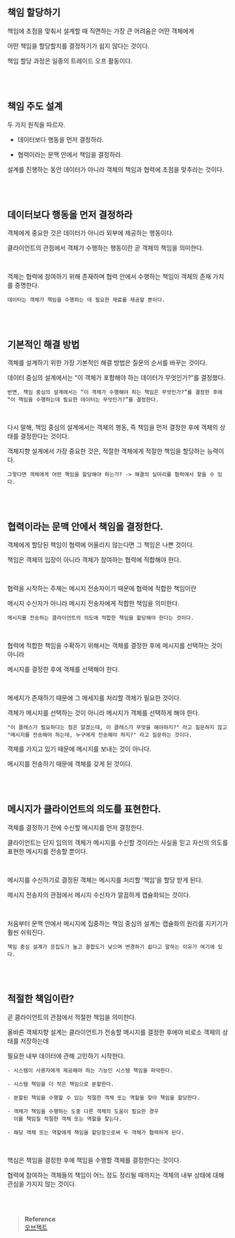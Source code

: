 ## 책임 할당하기

책임에 초점을 맞춰서 설계할 때 직면하는 가장 큰 어려움은 어떤 객체에게 

어떤 책임을 할당할지를 결정하기가 쉽지 않다는 것이다. 

책임 할당 과정은 일종의 트레이드 오프 활동이다.

<br/><br/>

## 책임 주도 설계

두 가지 원칙을 따르자.

- 데이터보다 행동을 먼저 결정하라.

- 협력이라는 문맥 안에서 책임을 결정하라.

설계를 진행하는 동안 데이터가 아니라 객체의 책임과 협력에 초점을 맞추라는 것이다.

<br/><br/>

## 데이터보다 행동을 먼저 결정하라

객체에게 중요한 것은 데이터가 아니라 외부에 제공하는 행동이다.

클라이언트의 관점에서 객체가 수행하는 행동이란 곧 객체의 책임을 의미한다.

<br/>

객체는 협력에 참여하기 위해 존재하며 협력 안에서 수행하는 책임이 객체의 존재 가치를 증명한다.

```
데이터는 객체가 책임을 수행하는 데 필요한 재료를 제공할 뿐이다.
```

<br/><br/>

## 기본적인 해결 방법

객체를 설계하기 위한 가장 기본적인 해결 방법은 질문의 순서를 바꾸는 것이다.

데이터 중심의 설계에서는 “이 객체가 포함해야 하는 데이터가 무엇인가?”를 결정했다.

```
반면, 책임 중심의 설계에서는 “이 객체가 수행해야 하는 책임은 무엇인가?”를 결정한 후에 
“이 책임을 수행하는데 필요한 데이터는 무엇인가?”를 결정한다.
```

<br/>

다시 말해, 책임 중심의 설계에서는 객체의 행동, 즉 책임을 먼저 결정한 후에 객체의 상태를 결정한다는 것이다.

객체지향 설계에서 가장 중요한 것은, 적절한 객체에게 적절한 책임을 할당하는 능력이다.

```
그렇다면 객체에게 어떤 책임을 할당해야 하는가? -> 해결의 실마리를 협력에서 찾을 수 있다.
```

<br/><br/>

## 협력이라는 문맥 안에서 책임을 결정한다.

객체에게 할당된 책임이 협력에 어울리지 않는다면 그 책임은 나쁜 것이다.

책임은 객체의 입장이 아니라 객체가 참여하는 협력에 적합해야 한다.

<br/>

협력을 시작하는 주체는 메시지 전송자이기 때문에 협력에 적합한 책임이란 

메시지 수신자가 아니라 메시지 전송자에게 적합한 책임을 의미한다.

```
메시지를 전송하는 클라이언트의 의도에 적합한 책임을 할당해야 한다는 것이다.
```

<br/>

협력에 적합한 책임을 수확하기 위해서는 객체를 결정한 후에 메시지를 선택하는 것이 아니라 

메시지를 결정한 후에 객체를 선택해야 한다.

<br/>

메세지가 존재하기 때문에 그 메세지를 처리할 객체가 필요한 것이다.

객체가 메시지를 선택하는 것이 아니라 메시지가 객체를 선택하게 해야 한다.

```
"이 클래스가 필요하다는 점은 알겠는데, 이 클래스가 무엇을 해야하지?" 라고 질문하지 않고
"메시지를 전송해야 하는데, 누구에게 전송해야 하지?" 라고 질문하는 것이다.
```

객체를 가지고 있기 때문에 메시지를 보내는 것이 아니다.

메시지를 전송하기 때문에 객체를 갖게 된 것이다.

<br/><br/>

## 메시지가 클라이언트의 의도를 표현한다.

객체를 결정하기 전에 수신할 메시지를 먼저 결정한다.

클라이언트는 단지 임의의 객체가 메시지를 수신할 것이라는 사실을 믿고 자신의 의도를 표현한 메시지를 전송할 뿐이다.

<br/>

메시지를 수신하기로 결정된 객체는 메시지를 처리할 ‘책임’을 할당 받게 된다.

메시지 전송자의 관점에서 메시지 수신자가 깔끔하게 캡슐화되는 것이다.

<br/>

처음부터 문맥 안에서 메시지에 집중하는 책임 중심의 설계는 캡슐화의 원리를 지키기가 훨씬 쉬워진다.

```
책임 중심 설계가 응집도가 높고 결합도가 낮으며 변경하기 쉽다고 말하는 이유가 여기에 있다.
```

<br/><br/>

## 적절한 책임이란?

곧 클라이언트의 관점에서 적절한 책임을 의미한다.

올바른 객체지향 설계는 클라이언트가 전송할 메시지를 결정한 후에야 비로소 객체의 상태를 저장하는데 

필요한 내부 데이터에 관해 고민하기 시작한다.

```
- 시스템이 사용자에게 제공해야 하는 기능인 시스템 책임을 파악한다.

- 시스템 책임을 더 작은 책임으로 분할한다.

- 분할된 책임을 수행할 수 있는 적절한 객체 또는 역할을 찾아 책임을 할당한다.

- 객체가 책임을 수행하는 도중 다른 객체의 도움이 필요한 경우 
  이를 책임질 적절한 객체 또는 역할을 찾는다.

- 해당 객체 또는 역할에게 책임을 할당함으로써 두 객체가 협력하게 된다.
```

<br/>

핵심은 책임을 결정한 후에 책임을 수행할 객체를 결정한다는 것이다.

협력에 참여하는 객체들의 책임이 어느 정도 정리될 때까지는 객체의 내부 상태에 대해 관심을 가지지 않는 것이다.

<br/><br/>

>**Reference** 
> <br/> [오브젝트](http://www.yes24.com/Product/Goods/74219491)